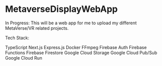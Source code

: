 # MetaverseDisplayWebApp

In Progress: This will be a web app for me to upload my different MetaVerse/VR related projects.

Tech Stack:

TypeScript
Next.js
Express.js
Docker
FFmpeg
Firebase Auth
Firebase Functions
Firebase Firestore
Google Cloud Storage
Google Cloud Pub/Sub
Google Cloud Run
